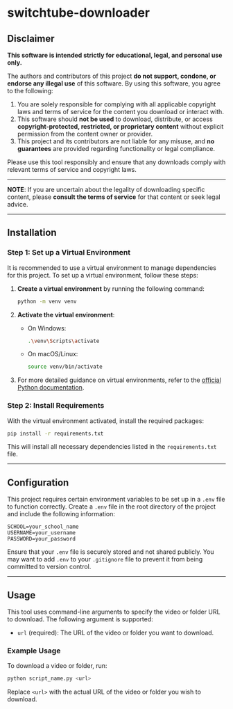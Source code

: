 # switchtube-downloader

## Disclaimer

**This software is intended strictly for **educational, legal, and personal use** only.**

The authors and contributors of this project **do not support, condone, or endorse any illegal use** of this software. By using this software, you agree to the following:

1. You are solely responsible for complying with all applicable copyright laws and terms of service for the content you download or interact with.
2. This software should **not be used** to download, distribute, or access **copyright-protected, restricted, or proprietary content** without explicit permission from the content owner or provider.
3. This project and its contributors are not liable for any misuse, and **no guarantees** are provided regarding functionality or legal compliance.

Please use this tool responsibly and ensure that any downloads comply with relevant terms of service and copyright laws.

---

**NOTE**: If you are uncertain about the legality of downloading specific content, please **consult the terms of service** for that content or seek legal advice.

---

## Installation

### Step 1: Set up a Virtual Environment

It is recommended to use a virtual environment to manage dependencies for this project. To set up a virtual environment, follow these steps:

1. **Create a virtual environment** by running the following command:
   ```bash
   python -m venv venv
   ```

2. **Activate the virtual environment**:
   - On Windows:
     ```bash
     .\venv\Scripts\activate
     ```
   - On macOS/Linux:
     ```bash
     source venv/bin/activate
     ```

3. For more detailed guidance on virtual environments, refer to the [official Python documentation](https://docs.python.org/3/library/venv.html).

### Step 2: Install Requirements

With the virtual environment activated, install the required packages:
```bash
pip install -r requirements.txt
```

This will install all necessary dependencies listed in the `requirements.txt` file.

---

## Configuration

This project requires certain environment variables to be set up in a `.env` file to function correctly. Create a `.env` file in the root directory of the project and include the following information:

```plaintext
SCHOOL=your_school_name
USERNAME=your_username
PASSWORD=your_password
```
Ensure that your `.env` file is securely stored and not shared publicly. You may want to add `.env` to your `.gitignore` file to prevent it from being committed to version control.

---

## Usage

This tool uses command-line arguments to specify the video or folder URL to download. The following argument is supported:

- `url` (required): The URL of the video or folder you want to download.

### Example Usage

To download a video or folder, run:

```bash
python script_name.py <url>
```

Replace `<url>` with the actual URL of the video or folder you wish to download. 



